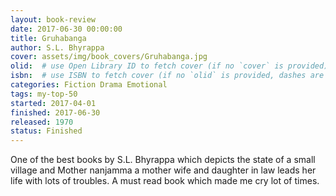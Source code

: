 ```yaml
---
layout: book-review
date: 2017-06-30 00:00:00
title: Gruhabanga
author: S.L. Bhyrappa
cover: assets/img/book_covers/Gruhabanga.jpg
olid:  # use Open Library ID to fetch cover (if no `cover` is provided)
isbn:  # use ISBN to fetch cover (if no `olid` is provided, dashes are optional)
categories: Fiction Drama Emotional 
tags: my-top-50
started: 2017-04-01
finished: 2017-06-30
released: 1970
status: Finished
---
```

One of the best books by S.L. Bhyrappa which depicts the state of a small village and Mother nanjamma a mother wife and daughter in law leads her life with lots of troubles. A must read book which made me cry lot of times.
